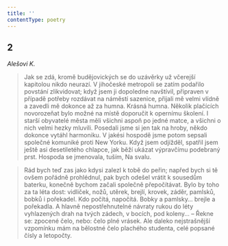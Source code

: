 ```yaml
---
title: ''
contentType: poetry
---
```


<section>

## 2

_Alešovi K._

> Jak se zdá, kromě budějovických se do uzávěrky už včerejší kapitolou nikdo neurazí. V jihočeské metropoli se zatím po­dařilo povstání zlikvidovat; když jsem ji dopoledne navštívil, připraven v případě potřeby rozdávat na náměstí sazenice, přijali mě velmi vlídně a zavedli mě dokonce až za humna. Krásná humna. Ně­kolik plačících novorozeňat bylo možné na místě doporučit k opernímu školení. I starší obyvatelé města měli všichni aspoň po jedné matce, a všichni o nich velmi hezky mluvili. Posedali jsme si jen tak na hroby, někdo dokonce vytáhl harmoniku. V jakési hospodě jsme potom sepsali společné komuniké proti New Yorku. Když jsem odjížděl, spatřil jsem ještě asi desetiletého chlapce, jak běží ukázat výpravčímu podebraný prst. Hospoda se jmenovala, tuším, Na svalu.

> Rád bych teď zas jako kdysi zalezl k tobě do peřin; napřed bych si tě ovšem pořádně prohlédnul, pak bych odešel vrátit k sousedům baterku, konečně bychom začali společně pře­počítávat. Bylo by toho za ta léta dost: vidliček, nožů, utěrek, brejlí, krovek, záděr, pamlsků, bobků i pořekadel. Kdo počítá, napočítá. Bobky a pamlsky… brejle a pořekadla. A hlavně ne­postřehnutelné návraty rukou do léty vyhlazených drah na tvých zádech, v bocích, pod koleny… – Řekne se: zpocené čelo, nebo: čelo plné vrásek. Ale daleko nejstrašnější vzpomínku mám na bělostné čelo plachého studenta, celé popsané čísly a letopočty.

</section>
